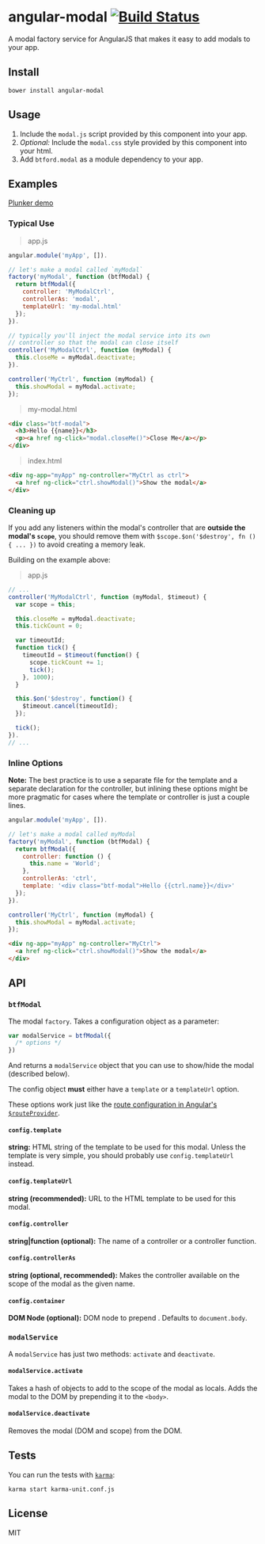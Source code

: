 # angular-modal [![Build Status](https://travis-ci.org/btford/angular-modal.png)](https://travis-ci.org/btford/angular-modal)

A modal factory service for AngularJS that makes it easy to add modals to your app.


## Install

```shell
bower install angular-modal
```

## Usage
1. Include the `modal.js` script provided by this component into your app.
2. *Optional:* Include the `modal.css` style provided by this component into your html.
3. Add `btford.modal` as a module dependency to your app.


## Examples

[Plunker demo](http://plnkr.co/edit/lJDNqafSCKdpMI8AjR0B?p=preview)

### Typical Use

> app.js

```javascript
angular.module('myApp', []).

// let's make a modal called `myModal`
factory('myModal', function (btfModal) {
  return btfModal({
    controller: 'MyModalCtrl',
    controllerAs: 'modal',
    templateUrl: 'my-modal.html'
  });
}).

// typically you'll inject the modal service into its own
// controller so that the modal can close itself
controller('MyModalCtrl', function (myModal) {
  this.closeMe = myModal.deactivate;
}).

controller('MyCtrl', function (myModal) {
  this.showModal = myModal.activate;
});
```

> my-modal.html

```html
<div class="btf-modal">
  <h3>Hello {{name}}</h3>
  <p><a href ng-click="modal.closeMe()">Close Me</a></p>
</div>
```

> index.html

```html
<div ng-app="myApp" ng-controller="MyCtrl as ctrl">
  <a href ng-click="ctrl.showModal()">Show the modal</a>
</div>
```

### Cleaning up

If you add any listeners within the modal's controller that are **outside the modal's `scope`**,
you should remove them with `$scope.$on('$destroy', fn () { ... })` to avoid creating a memory leak.

Building on the example above:

> app.js

```javascript
// ...
controller('MyModalCtrl', function (myModal, $timeout) {
  var scope = this;

  this.closeMe = myModal.deactivate;
  this.tickCount = 0;

  var timeoutId;
  function tick() {
    timeoutId = $timeout(function() {
      scope.tickCount += 1;
      tick();
    }, 1000);
  }

  this.$on('$destroy', function() {
    $timeout.cancel(timeoutId);
  });

  tick();
}).
// ...
```


### Inline Options

**Note:** The best practice is to use a separate file for the template and a separate declaration for
the controller, but inlining these options might be more pragmatic for cases where the template or
controller is just a couple lines.

```javascript
angular.module('myApp', []).

// let's make a modal called myModal
factory('myModal', function (btfModal) {
  return btfModal({
    controller: function () {
      this.name = 'World';
    },
    controllerAs: 'ctrl',
    template: '<div class="btf-modal">Hello {{ctrl.name}}</div>'
  });
}).

controller('MyCtrl', function (myModal) {
  this.showModal = myModal.activate;
});
```

```html
<div ng-app="myApp" ng-controller="MyCtrl">
  <a href ng-click="ctrl.showModal()">Show the modal</a>
</div>
```


## API

### `btfModal`

The modal `factory`. Takes a configuration object as a parameter:

```javascript
var modalService = btfModal({
  /* options */
})
```

And returns a `modalService` object that you can use to show/hide the modal (described below).

The config object **must** either have a `template` or a `templateUrl` option.

These options work just like the [route configuration in Angular's
`$routeProvider`](http://docs.angularjs.org/api/ngRoute.$routeProvider#methods_when).


#### `config.template`
**string:** HTML string of the template to be used for this modal.
Unless the template is very simple, you should probably use `config.templateUrl` instead.

#### `config.templateUrl`
**string (recommended):** URL to the HTML template to be used for this modal.

#### `config.controller`
**string|function (optional):** The name of a controller or a controller function.

#### `config.controllerAs`
**string (optional, recommended):** Makes the controller available on the scope of the modal as the given name.

#### `config.container`
**DOM Node (optional):** DOM node to prepend . Defaults to `document.body`.


### `modalService`

A `modalService` has just two methods: `activate` and `deactivate`.

#### `modalService.activate`

Takes a hash of objects to add to the scope of the modal as locals.
Adds the modal to the DOM by prepending it to the `<body>`.

#### `modalService.deactivate`

Removes the modal (DOM and scope) from the DOM.


## Tests

You can run the tests with [`karma`](http://karma-runner.github.io/0.10/index.html):

```shell
karma start karma-unit.conf.js
```


## License
MIT
